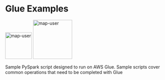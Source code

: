 # Glue Examples

<img width="85" alt="map-user" src="https://img.shields.io/badge/views-1839-green"> <img width="125" alt="map-user" src="https://img.shields.io/badge/unique visits-403-green">

Sample PySpark script designed to run on AWS Glue. Sample scripts cover common operations that need to be completed with Glue
